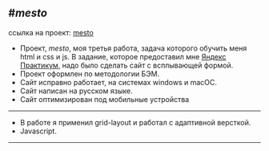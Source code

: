 #*mesto*
---

ссылка на проект: [mesto](https://mishenka777.github.io/mesto/)



* Проект, *mesto*, моя третья работа, задача которого обучить меня html и css и js. В задание, которое предоставил мне [Яндекс Практикум](https://practicum.yandex.ru/), надо было сделать сайт c всплывающей формой.
* Проект оформлен по методологии БЭМ.
* Сайт исправно работает, на системах windows и macOC.
* Сайт написан на русском языке.
* Сайт оптимизирован под мобильные устройства
___

* В работе я применил grid-layout и работал с адаптивной версткой.
* Javascript.
---


